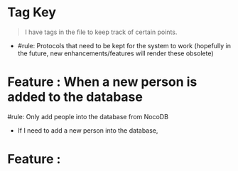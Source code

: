 # Tag Key
> I have tags in the file to keep track of certain points.

- #rule: Protocols that need to be kept for the system to work (hopefully in the future, new enhancements/features will render these obsolete)




# **Feature** : When a new person is added to the database
#rule: Only add people into the database from NocoDB

- If I need to add a new person into the database, 


# **Feature** : 





